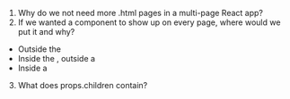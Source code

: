 1. Why do we not need more .html pages in a multi-page React app?
2. If we wanted a component to show up on every page, where would we put it and why?
  - Outside the <BrowserRouter/>
  - Inside the <BrowserRouter />, outside a <Route />
  - Inside a <Route />
3. What does props.children contain?